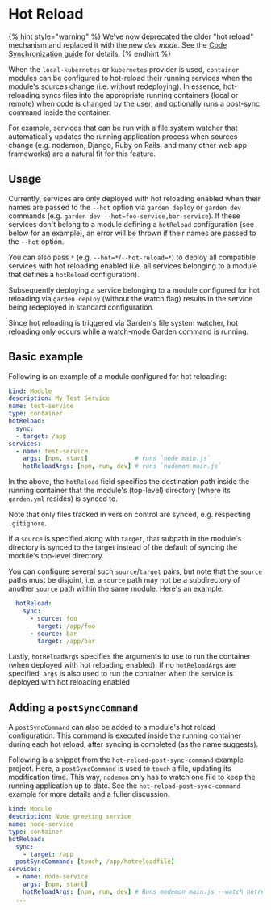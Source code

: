 # Hot Reload

{% hint style="warning" %}
We've now deprecated the older "hot reload" mechanism and replaced it with the new _dev mode_. See the [Code Synchronization guide](./code-synchronization-dev-mode.md) for details.
{% endhint %}

When the `local-kubernetes` or `kubernetes` provider is used, `container` modules can be configured to hot-reload their running services when the module's sources change (i.e. without redeploying). In essence, hot-reloading syncs files into the appropriate running containers (local or remote) when code is changed by the user, and optionally runs a post-sync command inside the container.

For example, services that can be run with a file system watcher that automatically updates the running application process when sources change (e.g. nodemon, Django, Ruby on Rails, and many other web app frameworks) are a natural fit for this feature.

## Usage

Currently, services are only deployed with hot reloading enabled when their names are passed to the `--hot` option via `garden deploy` or `garden dev` commands (e.g. `garden dev --hot=foo-service,bar-service`). If these services don't belong to a module defining a `hotReload` configuration (see below for an example), an error will be thrown if their names are passed to the `--hot` option.

You can also pass `*` (e.g. `--hot=*`/`--hot-reload=*`) to deploy all compatible services with hot reloading enabled (i.e. all services belonging to a module that defines a `hotReload` configuration).

Subsequently deploying a service belonging to a module configured for hot reloading via `garden deploy` (without the watch flag) results in the service being redeployed in standard configuration.

Since hot reloading is triggered via Garden's file system watcher, hot reloading only occurs while a watch-mode Garden command is running.

## Basic example

Following is an example of a module configured for hot reloading:

```yaml
kind: Module
description: My Test Service
name: test-service
type: container
hotReload:
  sync:
  - target: /app
services:
  - name: test-service
    args: [npm, start]             # runs `node main.js`
    hotReloadArgs: [npm, run, dev] # runs `nodemon main.js`
```

In the above, the `hotReload` field specifies the destination path inside the running container that the module's (top-level) directory (where its `garden.yml` resides) is synced to.

Note that only files tracked in version control are synced, e.g. respecting `.gitignore`.

If a `source` is specified along with `target`, that subpath in the module's directory is synced to the target instead of the default of syncing the module's top-level directory.

You can configure several such `source`/`target` pairs, but note that the `source` paths must be disjoint, i.e. a `source` path may not be a subdirectory of another `source` path within the same module. Here's an example:

```yaml
  hotReload:
    sync:
      - source: foo
        target: /app/foo
      - source: bar
        target: /app/bar
```

Lastly, `hotReloadArgs` specifies the arguments to use to run the container (when deployed with hot reloading enabled). If no `hotReloadArgs` are specified, `args` is also used to run the container when the service is deployed with hot reloading enabled

## Adding a `postSyncCommand`

A `postSyncCommand` can also be added to a module's hot reload configuration. This command is executed inside the running container during each hot reload, after syncing is completed (as the name suggests).

Following is a snippet from the `hot-reload-post-sync-command` example project. Here, a `postSyncCommand` is used to `touch` a file, updating its modification time. This way, `nodemon` only has to watch one file to keep the running application up to date. See the `hot-reload-post-sync-command` example for more details and a fuller discussion.

```yaml
kind: Module
description: Node greeting service
name: node-service
type: container
hotReload:
  sync:
    - target: /app
  postSyncCommand: [touch, /app/hotreloadfile]
services:
  - name: node-service
    args: [npm, start]
    hotReloadArgs: [npm, run, dev] # Runs modemon main.js --watch hotreloadfile
  ...
```
